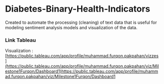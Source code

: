 # Diabetes-Binary-Health-Indicators

Created to automate the processing (cleaning) of text data that is useful for modeling sentiment analysis models and visualization of the data.

### Link Tableau

Visualization : [https://public.tableau.com/app/profile/muhammad.furqon.pakpahan/vizzes](https://public.tableau.com/app/profile/muhammad.furqon.pakpahan/viz/Milestone1Furqon/Dashboard1)https://public.tableau.com/app/profile/muhammad.furqon.pakpahan/viz/Milestone1Furqon/Dashboard1
